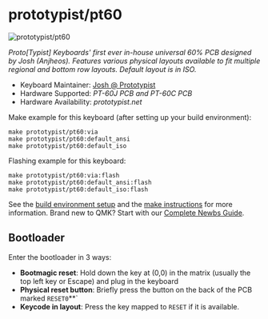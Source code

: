 # prototypist/pt60

![prototypist/pt60](https://imgur.com/Iu3QwxR.png)

*Proto[Typist] Keyboards' first ever in-house universal 60% PCB designed by Josh (Anjheos). 
Features various physical layouts available to fit multiple regional and bottom row layouts.
Default layout is in ISO.*

* Keyboard Maintainer: [Josh @ Prototypist](https://github.com/Anjheos)
* Hardware Supported: *PT-60J PCB and PT-60C PCB*
* Hardware Availability: *prototypist.net*

Make example for this keyboard (after setting up your build environment):

    make prototypist/pt60:via
    make prototypist/pt60:default_ansi
    make prototypist/pt60:default_iso

Flashing example for this keyboard:

    make prototypist/pt60:via:flash
    make prototypist/pt60:default_ansi:flash
    make prototypist/pt60:default_iso:flash

See the [build environment setup](https://docs.qmk.fm/#/getting_started_build_tools) and the [make instructions](https://docs.qmk.fm/#/getting_started_make_guide) for more information. Brand new to QMK? Start with our [Complete Newbs Guide](https://docs.qmk.fm/#/newbs).

## Bootloader

Enter the bootloader in 3 ways:

* **Bootmagic reset**: Hold down the key at (0,0) in the matrix (usually the top left key or Escape) and plug in the keyboard
* **Physical reset button**: Briefly press the button on the back of the PCB marked `RESET0`**`
* **Keycode in layout**: Press the key mapped to `RESET` if it is available.
